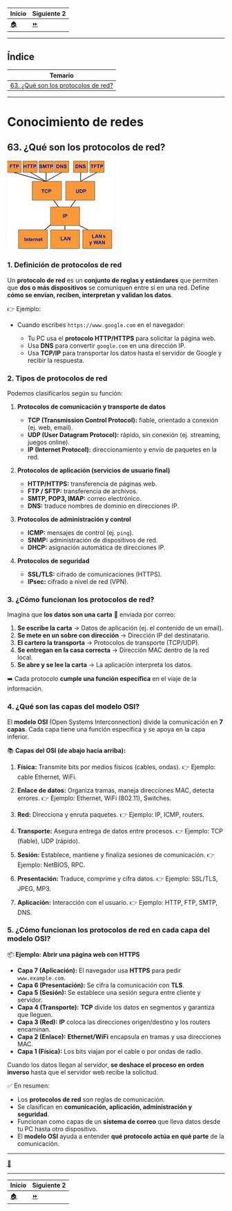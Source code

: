 | **Inicio**         | **Siguiente 2**                         |
| ------------------ | --------------------------------------- |
| [🏠](../README.md) | [⏩](./3_2_Understand_the_OSI_model.md) |

---

## **Índice**

| Temario                                                                  |
| ------------------------------------------------------------------------ |
| [63. ¿Qué son los protocolos de red?](#63-qué-son-los-protocolos-de-red) |

---

# **Conocimiento de redes**

## **63. ¿Qué son los protocolos de red?**

![protocolos de red](/img/3_Networking_Knowledge/protocolos_de_red.jpg "protocolos de red")

### 1. Definición de protocolos de red

Un **protocolo de red** es un **conjunto de reglas y estándares** que permiten que **dos o más dispositivos** se comuniquen entre sí en una red.
Define **cómo se envían, reciben, interpretan y validan los datos**.

👉 Ejemplo:

- Cuando escribes `https://www.google.com` en el navegador:

  - Tu PC usa el **protocolo HTTP/HTTPS** para solicitar la página web.
  - Usa **DNS** para convertir `google.com` en una dirección IP.
  - Usa **TCP/IP** para transportar los datos hasta el servidor de Google y recibir la respuesta.

### 2. Tipos de protocolos de red

Podemos clasificarlos según su función:

1. **Protocolos de comunicación y transporte de datos**

   - **TCP (Transmission Control Protocol):** fiable, orientado a conexión (ej. web, email).
   - **UDP (User Datagram Protocol):** rápido, sin conexión (ej. streaming, juegos online).
   - **IP (Internet Protocol):** direccionamiento y envío de paquetes en la red.

2. **Protocolos de aplicación (servicios de usuario final)**

   - **HTTP/HTTPS:** transferencia de páginas web.
   - **FTP / SFTP:** transferencia de archivos.
   - **SMTP, POP3, IMAP:** correo electrónico.
   - **DNS:** traduce nombres de dominio en direcciones IP.

3. **Protocolos de administración y control**

   - **ICMP:** mensajes de control (ej. `ping`).
   - **SNMP:** administración de dispositivos de red.
   - **DHCP:** asignación automática de direcciones IP.

4. **Protocolos de seguridad**

   - **SSL/TLS:** cifrado de comunicaciones (HTTPS).
   - **IPsec:** cifrado a nivel de red (VPN).

### 3. ¿Cómo funcionan los protocolos de red?

Imagina que **los datos son una carta** 📩 enviada por correo:

1. **Se escribe la carta** → Datos de aplicación (ej. el contenido de un email).
2. **Se mete en un sobre con dirección** → Dirección IP del destinatario.
3. **El cartero la transporta** → Protocolos de transporte (TCP/UDP).
4. **Se entregan en la casa correcta** → Dirección MAC dentro de la red local.
5. **Se abre y se lee la carta** → La aplicación interpreta los datos.

➡️ Cada protocolo **cumple una función específica** en el viaje de la información.

### 4. ¿Qué son las capas del modelo OSI?

El **modelo OSI** (Open Systems Interconnection) divide la comunicación en **7 capas**.
Cada capa tiene una función específica y se apoya en la capa inferior.

📚 **Capas del OSI (de abajo hacia arriba):**

1. **Física:** Transmite bits por medios físicos (cables, ondas).
   👉 Ejemplo: cable Ethernet, WiFi.

2. **Enlace de datos:** Organiza tramas, maneja direcciones MAC, detecta errores.
   👉 Ejemplo: Ethernet, WiFi (802.11), Switches.

3. **Red:** Direcciona y enruta paquetes.
   👉 Ejemplo: IP, ICMP, routers.

4. **Transporte:** Asegura entrega de datos entre procesos.
   👉 Ejemplo: TCP (fiable), UDP (rápido).

5. **Sesión:** Establece, mantiene y finaliza sesiones de comunicación.
   👉 Ejemplo: NetBIOS, RPC.

6. **Presentación:** Traduce, comprime y cifra datos.
   👉 Ejemplo: SSL/TLS, JPEG, MP3.

7. **Aplicación:** Interacción con el usuario.
   👉 Ejemplo: HTTP, FTP, SMTP, DNS.

### 5. ¿Cómo funcionan los protocolos de red en cada capa del modelo OSI?

📦 **Ejemplo: Abrir una página web con HTTPS**

- **Capa 7 (Aplicación):** El navegador usa **HTTPS** para pedir `www.example.com`.
- **Capa 6 (Presentación):** Se cifra la comunicación con **TLS**.
- **Capa 5 (Sesión):** Se establece una sesión segura entre cliente y servidor.
- **Capa 4 (Transporte):** **TCP** divide los datos en segmentos y garantiza que lleguen.
- **Capa 3 (Red):** **IP** coloca las direcciones origen/destino y los routers encaminan.
- **Capa 2 (Enlace):** **Ethernet/WiFi** encapsula en tramas y usa direcciones MAC.
- **Capa 1 (Física):** Los bits viajan por el cable o por ondas de radio.

Cuando los datos llegan al servidor, **se deshace el proceso en orden inverso** hasta que el servidor web recibe la solicitud.

✅ En resumen:

- Los **protocolos de red** son reglas de comunicación.
- Se clasifican en **comunicación, aplicación, administración y seguridad**.
- Funcionan como capas de un **sistema de correo** que lleva datos desde tu PC hasta otro dispositivo.
- El **modelo OSI** ayuda a entender **qué protocolo actúa en qué parte** de la comunicación.

---

[🔼](#índice)

---

| **Inicio**         | **Siguiente 2**                         |
| ------------------ | --------------------------------------- |
| [🏠](../README.md) | [⏩](./3_2_Understand_the_OSI_model.md) |
